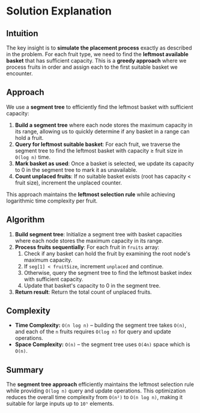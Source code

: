 
# Solution Explanation

## Intuition
The key insight is to **simulate the placement process** exactly as described in the problem. For each fruit type, we need to find the **leftmost available basket** that has sufficient capacity. This is a **greedy approach** where we process fruits in order and assign each to the first suitable basket we encounter.

## Approach
We use a **segment tree** to efficiently find the leftmost basket with sufficient capacity:

1. **Build a segment tree** where each node stores the maximum capacity in its range, allowing us to quickly determine if any basket in a range can hold a fruit.
2. **Query for leftmost suitable basket**: For each fruit, we traverse the segment tree to find the leftmost basket with capacity ≥ fruit size in `O(log n)` time.
3. **Mark basket as used**: Once a basket is selected, we update its capacity to 0 in the segment tree to mark it as unavailable.
4. **Count unplaced fruits**: If no suitable basket exists (root has capacity < fruit size), increment the unplaced counter.

This approach maintains the **leftmost selection rule** while achieving logarithmic time complexity per fruit.

## Algorithm
1. **Build segment tree**: Initialize a segment tree with basket capacities where each node stores the maximum capacity in its range.
2. **Process fruits sequentially**: For each fruit in `fruits` array:
   1. Check if any basket can hold the fruit by examining the root node's maximum capacity.
   2. If `seg[1] < fruitSize`, increment `unplaced` and continue.
   3. Otherwise, query the segment tree to find the leftmost basket index with sufficient capacity.
   4. Update that basket's capacity to 0 in the segment tree.
3. **Return result**: Return the total count of unplaced fruits.

## Complexity
- **Time Complexity:** `O(n log n)` – building the segment tree takes `O(n)`, and each of the `n` fruits requires `O(log n)` for query and update operations.
- **Space Complexity:** `O(n)` – the segment tree uses `O(4n)` space which is `O(n)`.

## Summary
The **segment tree approach** efficiently maintains the leftmost selection rule while providing `O(log n)` query and update operations. This optimization reduces the overall time complexity from `O(n²)` to `O(n log n)`, making it suitable for large inputs up to `10⁵` elements.

